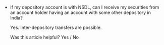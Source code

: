 *   If my depository account is with NSDL, can I receive my securities from an account holder having an account with some other depository in India?
    
    Yes. Inter-depository transfers are possible.
    
    Was this article helpful? Yes / No